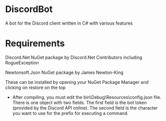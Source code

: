 # DiscordBot
A bot for the Discord client written in C# with various features

# Requirements
Discord.Net NuGet package by Discord.Net Contributors including RogueException

Newtonsoft.Json NuGet package by James Newton-King

These can be installed by opening your NuGet Package Manager and clicking on restore on the top

* After compiling, you must edit the bin\Debug\Resources\config.json file. There is one object with two fields. The first field is the bot token (provided by the Discord API online). The second field is the character you want to use for the prefix for executing a command.



